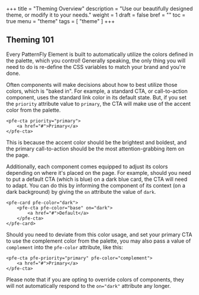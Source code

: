 +++
title = "Theming Overview"
description = "Use our beautifully designed theme, or modify it to your needs."
weight = 1
draft = false
bref = ""
toc = true
menu = "theme"
tags = [ "theme" ]
+++


## Theming 101

Every PatternFly Element is built to automatically utilize the colors defined in the palette, which you control! Generally speaking, the only thing you will need to do is re-define the CSS variables to match your brand and you're done. 

Often components will make decisions about how to best utilize those colors, which is "baked in". For example, a standard CTA, or call-to-action component, uses the standard link color in its default state. But, if you set the `priority` attribute value to `primary`, the CTA will make use of the accent color from the palette. 


	<pfe-cta priority="primary">
		<a href="#">Primary</a>
	</pfe-cta>


This is because the accent color should be the brightest and boldest, and the primary call-to-action should be the most attention-grabbing item on the page. 


Additionally, each component comes equipped to adjust its colors depending on where it's placed on the page. For example, should you need to put a default CTA (which is blue) on a dark blue card, the CTA will need to adapt. You can do this by informing the component of its context (on a dark background) by giving the `on` attribute the value of `dark`. 

    <pfe-card pfe-color="dark">
	    <pfe-cta pfe-color="base" on="dark">
	    	<a href="#">Default</a>
	    </pfe-cta>
	</pfe-card>

Should you need to deviate from this color usage, and set your primary CTA to use the complement color from the palette, you may also pass a value of `complement` into the `pfe-color`  attribute, like this:

	<pfe-cta pfe-priority="primary" pfe-color="complement">
		<a href="#">Primary</a>
	</pfe-cta>

Please note that if you are opting to override colors of components, they will not automatically respond to the `on="dark"` attribute any longer.


